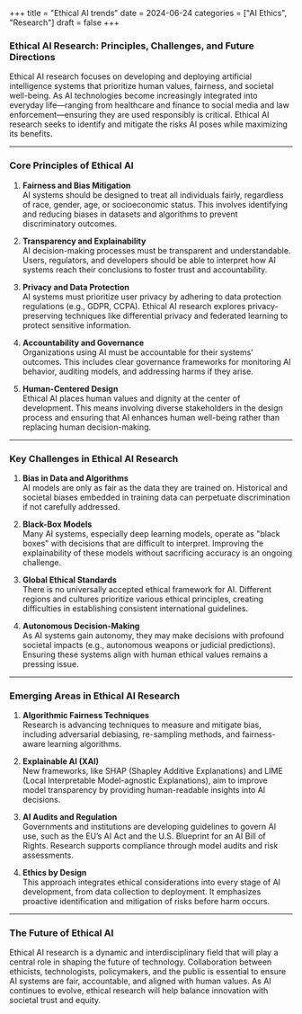 +++
title = "Ethical AI trends"
date = 2024-06-24
categories = ["AI Ethics", "Research"]
draft = false
+++

### **Ethical AI Research: Principles, Challenges, and Future Directions**  

Ethical AI research focuses on developing and deploying artificial intelligence systems that prioritize human values, fairness, and societal well-being. As AI technologies become increasingly integrated into everyday life—ranging from healthcare and finance to social media and law enforcement—ensuring they are used responsibly is critical. Ethical AI research seeks to identify and mitigate the risks AI poses while maximizing its benefits.

---

### **Core Principles of Ethical AI**  

1. **Fairness and Bias Mitigation**  
AI systems should be designed to treat all individuals fairly, regardless of race, gender, age, or socioeconomic status. This involves identifying and reducing biases in datasets and algorithms to prevent discriminatory outcomes.

2. **Transparency and Explainability**  
AI decision-making processes must be transparent and understandable. Users, regulators, and developers should be able to interpret how AI systems reach their conclusions to foster trust and accountability.

3. **Privacy and Data Protection**  
AI systems must prioritize user privacy by adhering to data protection regulations (e.g., GDPR, CCPA). Ethical AI research explores privacy-preserving techniques like differential privacy and federated learning to protect sensitive information.

4. **Accountability and Governance**  
Organizations using AI must be accountable for their systems' outcomes. This includes clear governance frameworks for monitoring AI behavior, auditing models, and addressing harms if they arise.

5. **Human-Centered Design**  
Ethical AI places human values and dignity at the center of development. This means involving diverse stakeholders in the design process and ensuring that AI enhances human well-being rather than replacing human decision-making.

---

### **Key Challenges in Ethical AI Research**  

1. **Bias in Data and Algorithms**  
AI models are only as fair as the data they are trained on. Historical and societal biases embedded in training data can perpetuate discrimination if not carefully addressed.

2. **Black-Box Models**  
Many AI systems, especially deep learning models, operate as "black boxes" with decisions that are difficult to interpret. Improving the explainability of these models without sacrificing accuracy is an ongoing challenge.

3. **Global Ethical Standards**  
There is no universally accepted ethical framework for AI. Different regions and cultures prioritize various ethical principles, creating difficulties in establishing consistent international guidelines.

4. **Autonomous Decision-Making**  
As AI systems gain autonomy, they may make decisions with profound societal impacts (e.g., autonomous weapons or judicial predictions). Ensuring these systems align with human ethical values remains a pressing issue.

---

### **Emerging Areas in Ethical AI Research**  

1. **Algorithmic Fairness Techniques**  
Research is advancing techniques to measure and mitigate bias, including adversarial debiasing, re-sampling methods, and fairness-aware learning algorithms.

2. **Explainable AI (XAI)**  
New frameworks, like SHAP (Shapley Additive Explanations) and LIME (Local Interpretable Model-agnostic Explanations), aim to improve model transparency by providing human-readable insights into AI decisions.

3. **AI Audits and Regulation**  
Governments and institutions are developing guidelines to govern AI use, such as the EU’s AI Act and the U.S. Blueprint for an AI Bill of Rights. Research supports compliance through model audits and risk assessments.

4. **Ethics by Design**  
This approach integrates ethical considerations into every stage of AI development, from data collection to deployment. It emphasizes proactive identification and mitigation of risks before harm occurs.

---

### **The Future of Ethical AI**  

Ethical AI research is a dynamic and interdisciplinary field that will play a central role in shaping the future of technology. Collaboration between ethicists, technologists, policymakers, and the public is essential to ensure AI systems are fair, accountable, and aligned with human values. As AI continues to evolve, ethical research will help balance innovation with societal trust and equity.